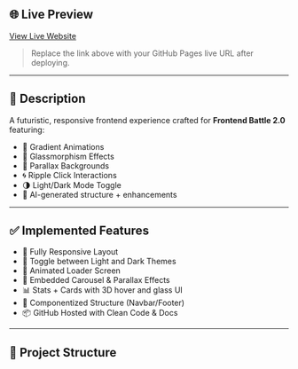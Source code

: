 

## 🌐 Live Preview
[View Live Website](https://Muskin-vali.github.io.github.io/index.html)

> Replace the link above with your GitHub Pages live URL after deploying.

---

## 🎯 Description
A futuristic, responsive frontend experience crafted for **Frontend Battle 2.0** featuring:
- 🎨 Gradient Animations
- 🧊 Glassmorphism Effects
- 🌌 Parallax Backgrounds
- 🌀 Ripple Click Interactions
- 🌗 Light/Dark Mode Toggle
- 🧠 AI-generated structure + enhancements

---

## ✅ Implemented Features
- 🔁 Fully Responsive Layout
- 🌙 Toggle between Light and Dark Themes
- 🚀 Animated Loader Screen
- 🎥 Embedded Carousel & Parallax Effects
- 📊 Stats + Cards with 3D hover and glass UI
- 🧩 Componentized Structure (Navbar/Footer)
- 📦 GitHub Hosted with Clean Code & Docs

---

## 📁 Project Structure

